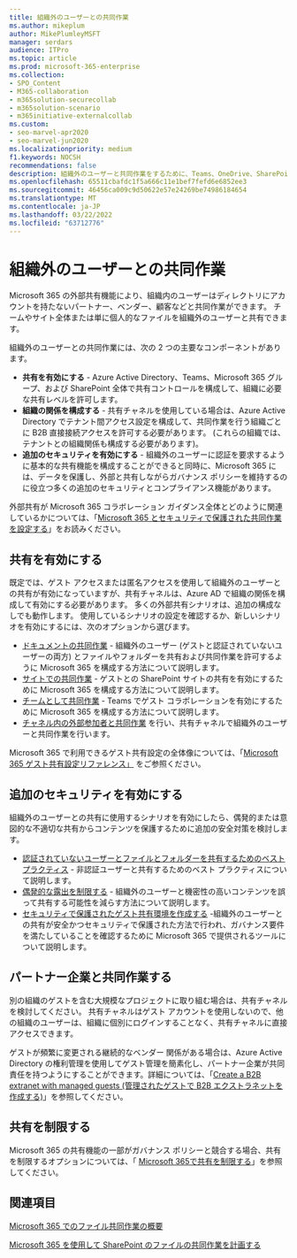 ```yaml
---
title: 組織外のユーザーとの共同作業
ms.author: mikeplum
author: MikePlumleyMSFT
manager: serdars
audience: ITPro
ms.topic: article
ms.prod: microsoft-365-enterprise
ms.collection:
- SPO_Content
- M365-collaboration
- m365solution-securecollab
- m365solution-scenario
- m365initiative-externalcollab
ms.custom:
- seo-marvel-apr2020
- seo-marvel-jun2020
ms.localizationpriority: medium
f1.keywords: NOCSH
recommendations: false
description: 組織外のユーザーと共同作業をするために、Teams、OneDrive、SharePoint など、Microsoft 365 アプリを構成する方法について説明します。
ms.openlocfilehash: 65511cbafdc1f5a666c11e1bef7fefd6e6852ee3
ms.sourcegitcommit: 46456ca009c9d50622e57e24269be74986184654
ms.translationtype: MT
ms.contentlocale: ja-JP
ms.lasthandoff: 03/22/2022
ms.locfileid: "63712776"
---
```

# <a name="collaborating-with-people-outside-your-organization"></a>組織外のユーザーとの共同作業

Microsoft 365 の外部共有機能により、組織内のユーザーはディレクトリにアカウントを持たないパートナー、ベンダー、顧客などと共同作業ができます。 チームやサイト全体または単に個人的なファイルを組織外のユーザーと共有できます。

組織外のユーザーとの共同作業には、次の 2 つの主要なコンポーネントがあります。

- **共有を有効にする** - Azure Active Directory、Teams、Microsoft 365 グループ、および SharePoint 全体で共有コントロールを構成して、組織に必要な共有レベルを許可します。
- **組織の関係を構成する** - 共有チャネルを使用している場合は、Azure Active Directory でテナント間アクセス設定を構成して、共同作業を行う組織ごとに B2B 直接接続アクセスを許可する必要があります。 (これらの組織では、テナントとの組織関係も構成する必要があります)。
- **追加のセキュリティを有効にする** - 組織外のユーザーに認証を要求するように基本的な共有機能を構成することができると同時に、Microsoft 365 には、データを保護し、外部と共有しながらガバナンス ポリシーを維持するのに役立つ多くの追加のセキュリティとコンプライアンス機能があります。

外部共有が Microsoft 365 コラボレーション ガイダンス全体とどのように関連しているかについては、「[Microsoft 365 とセキュリティで保護された共同作業を設定する](/microsoft-365/solutions/setup-secure-collaboration-with-teams)」をお読みください。

## <a name="enable-sharing"></a>共有を有効にする

既定では、ゲスト アクセスまたは匿名アクセスを使用して組織外のユーザーとの共有が有効になっていますが、共有チャネルは、Azure AD で組織の関係を構成して有効にする必要があります。 多くの外部共有シナリオは、追加の構成なしでも動作します。 使用しているシナリオの設定を確認するか、新しいシナリオを有効にするには、次のオプションから選びます。

- [ドキュメントの共同作業](collaborate-on-documents.md) - 組織外のユーザー (ゲストと認証されていないユーザーの両方) とファイルやフォルダーを共有および共同作業を許可するように Microsoft 365 を構成する方法について説明します。
- [サイトでの共同作業](collaborate-in-site.md) - ゲストとの SharePoint サイトの共有を有効にするために Microsoft 365 を構成する方法について説明します。
- [チームとして共同作業](collaborate-as-team.md) - Teams でゲスト コラボレーションを有効にするために Microsoft 365 を構成する方法について説明します。
- [チャネル内の外部参加者と共同作業](/microsoft-365/solutions/collaborate-teams-direct-connect) を行い、共有チャネルで組織外のユーザーと共同作業を行います。

Microsoft 365 で利用できるゲスト共有設定の全体像については、「[Microsoft 365 ゲスト共有設定リファレンス」](microsoft-365-guest-settings.md) をご参照ください。

## <a name="enable-additional-security"></a>追加のセキュリティを有効にする

組織外のユーザーとの共有に使用するシナリオを有効にしたら、偶発的または意図的な不適切な共有からコンテンツを保護するために追加の安全対策を検討します。

- [認証されていないユーザーとファイルとフォルダーを共有するためのベスト プラクティス](best-practices-anonymous-sharing.md) - 非認証ユーザーと共有するためのベスト プラクティスについて説明します。
- [偶発的な露出を制限する](share-limit-accidental-exposure.md) - 組織外のユーザーと機密性の高いコンテンツを誤って共有する可能性を減らす方法について説明します。
- [セキュリティで保護されたゲスト共有環境を作成する](create-secure-guest-sharing-environment.md) -組織外のユーザーとの共有が安全かつセキュリティで保護された方法で行われ、ガバナンス要件を満たしていることを確認するために Microsoft 365 で提供されるツールについて説明します。

## <a name="collaborate-with-partner-companies"></a>パートナー企業と共同作業する

別の組織のゲストを含む大規模なプロジェクトに取り組む場合は、共有チャネルを検討してください。 共有チャネルはゲスト アカウントを使用しないので、他の組織のユーザーは、組織に個別にログインすることなく、共有チャネルに直接アクセスできます。

ゲストが頻繁に変更される継続的なベンダー 関係がある場合は、Azure Active Directory の権利管理を使用してゲスト管理を簡素化し、パートナー企業が共同責任を持つようにすることができます。詳細については、「[Create a B2B extranet with managed guests (管理されたゲストで B2B エクストラネットを作成する)](b2b-extranet.md)」を参照してください。

## <a name="limit-sharing"></a>共有を制限する

Microsoft 365 の共有機能の一部がガバナンス ポリシーと競合する場合、共有を制限するオプションについては、「 [Microsoft 365で共有を制限する](microsoft-365-limit-sharing.md)」を参照してください。

## <a name="related-topics"></a>関連項目

[Microsoft 365 でのファイル共同作業の概要](/sharepoint/intro-to-file-collaboration)

[Microsoft 365 を使用して SharePoint のファイルの共同作業を計画する](/sharepoint/deploy-file-collaboration)
